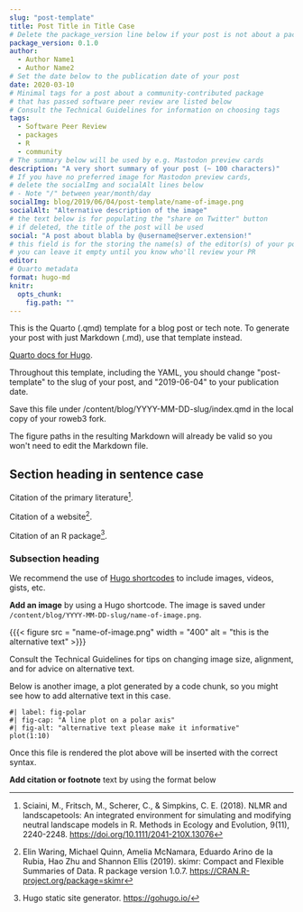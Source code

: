 ```yaml
---
slug: "post-template"
title: Post Title in Title Case
# Delete the package_version line below if your post is not about a package
package_version: 0.1.0
author:
  - Author Name1
  - Author Name2
# Set the date below to the publication date of your post
date: 2020-03-10
# Minimal tags for a post about a community-contributed package 
# that has passed software peer review are listed below
# Consult the Technical Guidelines for information on choosing tags
tags:
  - Software Peer Review
  - packages
  - R
  - community
# The summary below will be used by e.g. Mastodon preview cards
description: "A very short summary of your post (~ 100 characters)"
# If you have no preferred image for Mastodon preview cards,
# delete the socialImg and socialAlt lines below 
# - Note "/" between year/month/day
socialImg: blog/2019/06/04/post-template/name-of-image.png
socialAlt: "Alternative description of the image"
# the text below is for populating the "share on Twitter" button
# if deleted, the title of the post will be used
social: "A post about blabla by @username@server.extension!"
# this field is for the storing the name(s) of the editor(s) of your post
# you can leave it empty until you know who'll review your PR
editor:
# Quarto metadata
format: hugo-md
knitr:
  opts_chunk:
    fig.path: ""
---
```



This is the Quarto (.qmd) template for a blog post or tech note. 
To generate your post with just Markdown (.md), use that template instead.

[Quarto docs for Hugo](https://quarto.org/docs/output-formats/hugo.html).

Throughout this template, including the YAML, 
you should change "post-template" to the slug of your post, 
and "2019-06-04" to your publication date.

Save this file under /content/blog/YYYY-MM-DD-slug/index.qmd in the local copy of your roweb3 fork.

The figure paths in the resulting Markdown will already be valid so you won't need to edit the Markdown file.

## Section heading in sentence case

Citation of the primary literature[^1]. 

Citation of a website[^2]. 

Citation of an R package[^3].

### Subsection heading

We recommend the use of [Hugo shortcodes](https://gohugo.io/content-management/shortcodes/) to include images, videos, gists, etc. 

**Add an image** by using a Hugo shortcode. The image is saved under `/content/blog/YYYY-MM-DD-slug/name-of-image.png`.

{{{< figure src = "name-of-image.png" width = "400" alt = "this is the alternative text" >}}}

Consult the Technical Guidelines for tips on changing image size, alignment, and for advice on alternative text.

Below is another image, a plot generated by a code chunk, so you might see how to add alternative text in this case.

```{r chunkname}
#| label: fig-polar
#| fig-cap: "A line plot on a polar axis"
#| fig-alt: "alternative text please make it informative"
plot(1:10)
```

Once this file is rendered the plot above will be inserted with the correct syntax.


**Add citation or footnote** text by using the format below 

[^1]: Sciaini, M., Fritsch, M., Scherer, C., & Simpkins, C. E. (2018). NLMR and landscapetools: An integrated environment for simulating and modifying neutral landscape models in R. Methods in Ecology and Evolution, 9(11), 2240-2248. <https://doi.org/10.1111/2041-210X.13076>
[^2]: Elin Waring, Michael Quinn, Amelia McNamara, Eduardo Arino de la Rubia, Hao Zhu and Shannon Ellis (2019). skimr: Compact and Flexible Summaries of Data. R package version 1.0.7. https://CRAN.R-project.org/package=skimr
[^3]: Hugo static site generator. https://gohugo.io/
